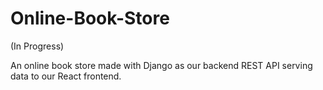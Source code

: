 # Online-Book-Store
(In Progress)

An online book store made with Django as our backend REST API serving data to our React frontend.

